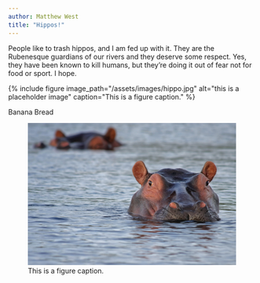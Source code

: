 ```yaml
---
author: Matthew West
title: "Hippos!"
---
```

People like to trash hippos, and I am fed up with it. They are the Rubenesque guardians of our rivers and they deserve some respect. Yes, they have been known to kill humans, but they’re doing it out of fear not for food or sport. I hope.

{% include figure image_path="/assets/images/hippo.jpg" alt="this is a placeholder image" caption="This is a figure caption." %}

Banana Bread
<figure>
  <img src="/assets/images/hippo.jpg" alt="this is a placeholder image">
  <figcaption>This is a figure caption.</figcaption>
</figure>